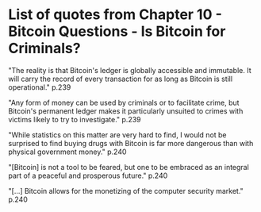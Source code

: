 # List of quotes from Chapter 10 - Bitcoin Questions - Is Bitcoin for Criminals?

"The reality is that Bitcoin's ledger is globally accessible and immutable. It will carry the record of every transaction for as long as Bitcoin is still operational." p.239

"Any form of money can be used by criminals or to facilitate crime, but Bitcoin's permanent ledger makes it particularly unsuited to crimes with victims likely to try to investigate." p.239

"While statistics on this matter are very hard to find, I would not be surprised to find buying drugs with Bitcoin is far more dangerous than with physical government money." p.240

"[Bitcoin] is not a tool to be feared, but one to be embraced as an integral part of a peaceful and prosperous future." p.240

"[...] Bitcoin allows for the monetizing of the computer security market." p.240
